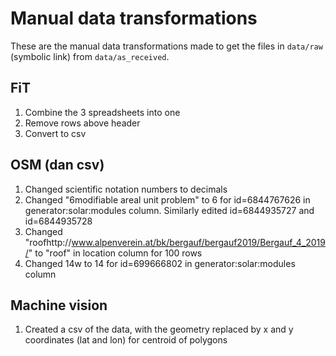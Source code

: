 Manual data transformations
=====

These are the manual data transformations made to get the files in `data/raw` (symbolic link) from `data/as_received`.


FiT
----

1. Combine the 3 spreadsheets into one
2. Remove rows above header
3. Convert to csv


OSM (dan csv)
----

1. Changed scientific notation numbers to decimals
2. Changed "6modifiable areal unit problem" to 6 for id=6844767626 in generator:solar:modules column. Similarly edited id=6844935727 and id=6844935728
3. Changed "roofhttp://www.alpenverein.at/bk/bergauf/bergauf2019/Bergauf_4_2019/" to "roof" in location column for 100 rows
4. Changed 14w to 14 for id=699666802 in generator:solar:modules column

Machine vision
----

1. Created a csv of the data, with the geometry replaced by x and y coordinates (lat and lon) for centroid of polygons

